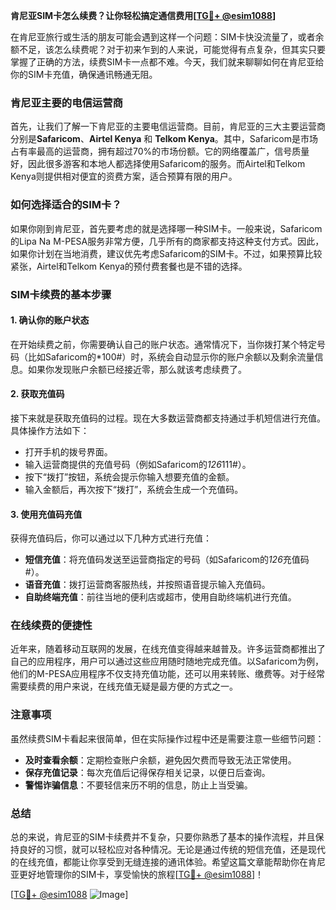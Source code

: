 **肯尼亚SIM卡怎么续费？让你轻松搞定通信费用[[TG💪+ @esim1088](https://t.me/s/esim1088)]**

在肯尼亚旅行或生活的朋友可能会遇到这样一个问题：SIM卡快没流量了，或者余额不足，该怎么续费呢？对于初来乍到的人来说，可能觉得有点复杂，但其实只要掌握了正确的方法，续费SIM卡一点都不难。今天，我们就来聊聊如何在肯尼亚给你的SIM卡充值，确保通讯畅通无阻。

### 肯尼亚主要的电信运营商

首先，让我们了解一下肯尼亚的主要电信运营商。目前，肯尼亚的三大主要运营商分别是**Safaricom**、**Airtel Kenya** 和 **Telkom Kenya**。其中，Safaricom是市场占有率最高的运营商，拥有超过70%的市场份额。它的网络覆盖广，信号质量好，因此很多游客和本地人都选择使用Safaricom的服务。而Airtel和Telkom Kenya则提供相对便宜的资费方案，适合预算有限的用户。

### 如何选择适合的SIM卡？

如果你刚到肯尼亚，首先要考虑的就是选择哪一种SIM卡。一般来说，Safaricom的Lipa Na M-PESA服务非常方便，几乎所有的商家都支持这种支付方式。因此，如果你计划在当地消费，建议优先考虑Safaricom的SIM卡。不过，如果预算比较紧张，Airtel和Telkom Kenya的预付费套餐也是不错的选择。

### SIM卡续费的基本步骤

#### 1. 确认你的账户状态

在开始续费之前，你需要确认自己的账户状态。通常情况下，当你拨打某个特定号码（比如Safaricom的*100#）时，系统会自动显示你的账户余额以及剩余流量信息。如果你发现账户余额已经接近零，那么就该考虑续费了。

#### 2. 获取充值码

接下来就是获取充值码的过程。现在大多数运营商都支持通过手机短信进行充值。具体操作方法如下：

- 打开手机的拨号界面。
- 输入运营商提供的充值号码（例如Safaricom的*126*111#）。
- 按下“拨打”按钮，系统会提示你输入想要充值的金额。
- 输入金额后，再次按下“拨打”，系统会生成一个充值码。

#### 3. 使用充值码充值

获得充值码后，你可以通过以下几种方式进行充值：

- **短信充值**：将充值码发送至运营商指定的号码（如Safaricom的*126*充值码#）。
- **语音充值**：拨打运营商客服热线，并按照语音提示输入充值码。
- **自助终端充值**：前往当地的便利店或超市，使用自助终端机进行充值。

### 在线续费的便捷性

近年来，随着移动互联网的发展，在线充值变得越来越普及。许多运营商都推出了自己的应用程序，用户可以通过这些应用随时随地完成充值。以Safaricom为例，他们的M-PESA应用程序不仅支持充值功能，还可以用来转账、缴费等。对于经常需要续费的用户来说，在线充值无疑是最方便的方式之一。

### 注意事项

虽然续费SIM卡看起来很简单，但在实际操作过程中还是需要注意一些细节问题：

- **及时查看余额**：定期检查账户余额，避免因欠费而导致无法正常使用。
- **保存充值记录**：每次充值后记得保存相关记录，以便日后查询。
- **警惕诈骗信息**：不要轻信来历不明的信息，防止上当受骗。

### 总结

总的来说，肯尼亚的SIM卡续费并不复杂，只要你熟悉了基本的操作流程，并且保持良好的习惯，就可以轻松应对各种情况。无论是通过传统的短信充值，还是现代的在线充值，都能让你享受到无缝连接的通讯体验。希望这篇文章能帮助你在肯尼亚更好地管理你的SIM卡，享受愉快的旅程[[TG💪+ @esim1088](https://t.me/s/esim1088)]！

[[TG💪+ @esim1088](https://t.me/s/esim1088) ![Image](https://i.postimg.cc/4NQfJmqS/Snipaste-2025-05-13-00-14-12.png)]